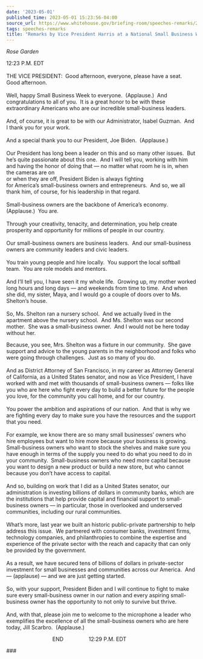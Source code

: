 ```yaml
---
date: '2023-05-01'
published_time: 2023-05-01 15:23:56-04:00
source_url: https://www.whitehouse.gov/briefing-room/speeches-remarks/2023/05/01/remarks-by-vice-president-harris-at-a-national-small-business-week-event/
tags: speeches-remarks
title: "Remarks by Vice President Harris at a National Small Business Week\_Event"
---
```

 
*Rose Garden*

12:23 P.M. EDT  
   
THE VICE PRESIDENT:  Good afternoon, everyone, please have a seat.  Good
afternoon.  
   
Well, happy Small Business Week to everyone.  (Applause.)  And
congratulations to all of you.  It is a great honor to be with these
extraordinary Americans who are our incredible small-business
leaders.   
   
And, of course, it is great to be with our Administrator, Isabel
Guzman.  And I thank you for your work.  
   
And a special thank you to our President, Joe Biden.  (Applause.)  
   
Our President has long been a leader on this and so many other issues. 
But he’s quite passionate about this one.  And I will tell you, working
with him and having the honor of doing that — no matter what room he is
in, when the cameras are on  
or when they are off, President Biden is always fighting  
for America’s small-business owners and entrepreneurs.  And so, we all
thank him, of course, for his leadership in that regard.  
   
Small-business owners are the backbone of America’s economy. 
(Applause.)  You are.  
   
Through your creativity, tenacity, and determination, you help create
prosperity and opportunity for millions of people in our country.  
   
Our small-business owners are business leaders.  And our small-business
owners are community leaders and civic leaders.  
   
You train young people and hire locally.  You support the local softball
team.  You are role models and mentors.  
      
And I’ll tell you, I have seen it my whole life.  Growing up, my mother
worked long hours and long days — and weekends from time to time.  And
when she did, my sister, Maya, and I would go a couple of doors over to
Ms. Shelton’s house.   
   
So, Ms. Shelton ran a nursery school.  And we actually lived in the
apartment above the nursery school.  And Ms. Shelton was our second
mother.  She was a small-business owner.  And I would not be here today
without her.  
  
Because, you see, Mrs. Shelton was a fixture in our community.  She gave
support and advice to the young parents in the neighborhood and folks
who were going through challenges.  Just as so many of you do.  
   
And as District Attorney of San Francisco, in my career as Attorney
General of California, as a United States senator, and now as Vice
President, I have worked with and met with thousands of small-business
owners — folks like you who are here who fight every day to build a
better future for the people you love, for the community you call home,
and for our country.  
   
You power the ambition and aspirations of our nation.  And that is why
we are fighting every day to make sure you have the resources and the
support that you need.  
   
For example, we know there are so many small businesses’ owners who hire
employees but want to hire more because your business is growing. 
Small-business owners who want to stock the shelves and make sure you
have enough in terms of the supply you need to do what you need to do in
your community.  Small-business owners who need more capital because you
want to design a new product or build a new store, but who cannot
because you don’t have access to capital.  
   
And so, building on work that I did as a United States senator, our
administration is investing billions of dollars in community banks,
which are the institutions that help provide capital and financial
support to small-business owners — in particular, those in overlooked
and underserved communities, including our rural communities.  
   
What’s more, last year we built an historic public-private partnership
to help address this issue.  We partnered with consumer banks,
investment firms, technology companies, and philanthropies to combine
the expertise and experience of the private sector with the reach and
capacity that can only be provided by the government.  
   
As a result, we have secured tens of billions of dollars in
private-sector investment for small businesses and communities across
our America.  And — (applause) — and we are just getting started.  
   
So, with your support, President Biden and I will continue to fight to
make sure every small-business owner in our nation and every aspiring
small-business owner has the opportunity to not only to survive but
thrive.  
   
And, with that, please join me to welcome to the microphone a leader who
exemplifies the excellence of all the small-business owners who are here
today, Jill Scarbro.  (Applause.)  
  
                               END                 12:29 P.M. EDT  
  

\###
